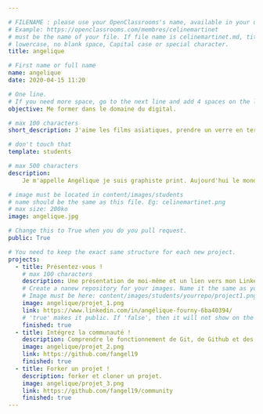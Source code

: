```yaml
---

# FILENAME : please use your OpenClassrooms's name, available in your url.
# Example: https://openclassrooms.com/membres/celinemartinet
# must be the name of your file. If file name is celinemartinet.md, title is celinemartinet.
# lowercase, no blank space, Capital case or special character.
title: angelique

# First name or full name
name: angelique
date: 2020-04-15 11:20

# One line.
# If you need more space, go to the next line and add 4 spaces on the left, as in 'description'.
objective: Me former dans le domaine du digital.

# max 100 characters
short_description: J'aime les films asiatiques, prendre un verre en terrasse avec mon frère

# don't touch that
template: students

# max 500 characters
description:
    Je m'appelle Angélique je suis graphiste print. Aujourd'hui le monde change très vite il faut donc savoir s'adapter. C'est pour cette raison que je suis ici. Je suis heureuse de pouvoir apprendre une nouvelle discipline et bientôt l'ajouter à mon parcour professionnel.  

# image must be located in content/images/students
# name should be the same as this file. Eg: celinemartinet.png
# max size: 200ko
image: angelique.jpg

# Change this to True when you do you pull request.
public: True

# You need to keep the exact same structure for each new project.
projects:
  - title: Présentez-vous !
    # max 100 characters
    description: Une présentation de moi-même et un lien vers mon LinkedIn.
    # Create a nanew repository for your images. Name it the same as your nickname and profile picture.
    # Image must be here: content/images/students/yourrepo/project1.png
    image: angelique/projet_1.png
    link: https://www.linkedin.com/in/angélique-fourny-6ba40394/
    # 'true' makes it public. If 'false', then it will not show on the website.
    finished: true
  - title: Intégrez la communauté !
    description: Comprendre le fonctionnement de Git, de Github et des pull requests.
    image: angelique/projet_2.png
    link: https://github.com/fangel19
    finished: true
  - title: Forker un projet !
    description: forker et cloner un projet.
    image: angelique/projet_3.png
    link: https://github.com/fangel19/community
    finished: true
---
```



